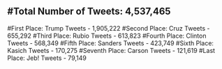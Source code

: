 #Total Number of Tweets: 4,537,465 
---
#First Place: Trump Tweets - 1,905,222
#Second Place: Cruz Tweets - 655,292
#Third Place: Rubio Tweets - 613,823
#Fourth Place: Clinton Tweets - 568,349
#Fifth Place: Sanders Tweets - 423,749
#Sixth Place: Kasich Tweets - 170,275
#Seventh Place: Carson Tweets - 121,619
#Last Place: Jeb! Tweets - 79,149
